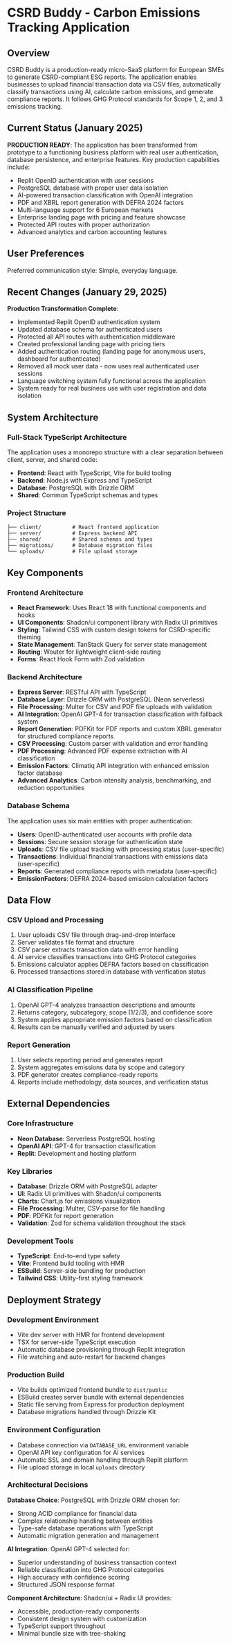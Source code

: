 # CSRD Buddy - Carbon Emissions Tracking Application

## Overview

CSRD Buddy is a production-ready micro-SaaS platform for European SMEs to generate CSRD-compliant ESG reports. The application enables businesses to upload financial transaction data via CSV files, automatically classify transactions using AI, calculate carbon emissions, and generate compliance reports. It follows GHG Protocol standards for Scope 1, 2, and 3 emissions tracking.

## Current Status (January 2025)

**PRODUCTION READY**: The application has been transformed from prototype to a functioning business platform with real user authentication, database persistence, and enterprise features. Key production capabilities include:
- Replit OpenID authentication with user sessions
- PostgreSQL database with proper user data isolation
- AI-powered transaction classification with OpenAI integration
- PDF and XBRL report generation with DEFRA 2024 factors
- Multi-language support for 6 European markets
- Enterprise landing page with pricing and feature showcase
- Protected API routes with proper authorization
- Advanced analytics and carbon accounting features

## User Preferences

Preferred communication style: Simple, everyday language.

## Recent Changes (January 29, 2025)

**Production Transformation Complete**: 
- Implemented Replit OpenID authentication system
- Updated database schema for authenticated users
- Protected all API routes with authentication middleware
- Created professional landing page with pricing tiers
- Added authentication routing (landing page for anonymous users, dashboard for authenticated)
- Removed all mock user data - now uses real authenticated user sessions
- Language switching system fully functional across the application
- System ready for real business use with user registration and data isolation

## System Architecture

### Full-Stack TypeScript Architecture
The application uses a monorepo structure with a clear separation between client, server, and shared code:
- **Frontend**: React with TypeScript, Vite for build tooling
- **Backend**: Node.js with Express and TypeScript  
- **Database**: PostgreSQL with Drizzle ORM
- **Shared**: Common TypeScript schemas and types

### Project Structure
```
├── client/          # React frontend application
├── server/          # Express backend API
├── shared/          # Shared schemas and types
├── migrations/      # Database migration files
└── uploads/         # File upload storage
```

## Key Components

### Frontend Architecture
- **React Framework**: Uses React 18 with functional components and hooks
- **UI Components**: Shadcn/ui component library with Radix UI primitives
- **Styling**: Tailwind CSS with custom design tokens for CSRD-specific theming
- **State Management**: TanStack Query for server state management
- **Routing**: Wouter for lightweight client-side routing
- **Forms**: React Hook Form with Zod validation

### Backend Architecture
- **Express Server**: RESTful API with TypeScript
- **Database Layer**: Drizzle ORM with PostgreSQL (Neon serverless)
- **File Processing**: Multer for CSV and PDF file uploads with validation
- **AI Integration**: OpenAI GPT-4 for transaction classification with fallback system
- **Report Generation**: PDFKit for PDF reports and custom XBRL generator for structured compliance reports
- **CSV Processing**: Custom parser with validation and error handling
- **PDF Processing**: Advanced PDF expense extraction with AI classification
- **Emission Factors**: Climatiq API integration with enhanced emission factor database
- **Advanced Analytics**: Carbon intensity analysis, benchmarking, and reduction opportunities

### Database Schema
The application uses six main entities with proper authentication:
- **Users**: OpenID-authenticated user accounts with profile data
- **Sessions**: Secure session storage for authentication state
- **Uploads**: CSV file upload tracking with processing status (user-specific)
- **Transactions**: Individual financial transactions with emissions data (user-specific)
- **Reports**: Generated compliance reports with metadata (user-specific)
- **EmissionFactors**: DEFRA 2024-based emission calculation factors

## Data Flow

### CSV Upload and Processing
1. User uploads CSV file through drag-and-drop interface
2. Server validates file format and structure
3. CSV parser extracts transaction data with error handling
4. AI service classifies transactions into GHG Protocol categories
5. Emissions calculator applies DEFRA factors based on classification
6. Processed transactions stored in database with verification status

### AI Classification Pipeline
1. OpenAI GPT-4 analyzes transaction descriptions and amounts
2. Returns category, subcategory, scope (1/2/3), and confidence score
3. System applies appropriate emission factors based on classification
4. Results can be manually verified and adjusted by users

### Report Generation
1. User selects reporting period and generates report
2. System aggregates emissions data by scope and category
3. PDF generator creates compliance-ready reports
4. Reports include methodology, data sources, and verification status

## External Dependencies

### Core Infrastructure
- **Neon Database**: Serverless PostgreSQL hosting
- **OpenAI API**: GPT-4 for transaction classification
- **Replit**: Development and hosting platform

### Key Libraries
- **Database**: Drizzle ORM with PostgreSQL adapter
- **UI**: Radix UI primitives with Shadcn/ui components
- **Charts**: Chart.js for emissions visualization
- **File Processing**: Multer, CSV-parse for file handling
- **PDF**: PDFKit for report generation
- **Validation**: Zod for schema validation throughout the stack

### Development Tools
- **TypeScript**: End-to-end type safety
- **Vite**: Frontend build tooling with HMR
- **ESBuild**: Server-side bundling for production
- **Tailwind CSS**: Utility-first styling framework

## Deployment Strategy

### Development Environment
- Vite dev server with HMR for frontend development
- TSX for server-side TypeScript execution
- Automatic database provisioning through Replit integration
- File watching and auto-restart for backend changes

### Production Build
- Vite builds optimized frontend bundle to `dist/public`
- ESBuild creates server bundle with external dependencies
- Static file serving from Express for production deployment
- Database migrations handled through Drizzle Kit

### Environment Configuration
- Database connection via `DATABASE_URL` environment variable
- OpenAI API key configuration for AI services
- Automatic SSL and domain handling through Replit platform
- File upload storage in local `uploads` directory

### Architectural Decisions

**Database Choice**: PostgreSQL with Drizzle ORM chosen for:
- Strong ACID compliance for financial data
- Complex relationship handling between entities
- Type-safe database operations with TypeScript
- Automatic migration generation and management

**AI Integration**: OpenAI GPT-4 selected for:
- Superior understanding of business transaction context
- Reliable classification into GHG Protocol categories
- High accuracy with confidence scoring
- Structured JSON response format

**Component Architecture**: Shadcn/ui + Radix UI provides:
- Accessible, production-ready components
- Consistent design system with customization
- TypeScript support throughout
- Minimal bundle size with tree-shaking